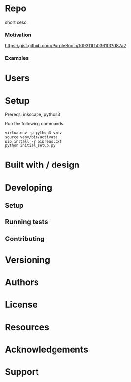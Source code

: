 # Repo
short desc. 
### Motivation
https://gist.github.com/PurpleBooth/109311bb0361f32d87a2

### Examples

# Users
# Setup
Prereqs: inkscape, python3

Run the following commands
```
virtualenv -p python3 venv
source venv/bin/activate
pip install -r pipreqs.txt
python initial_setup.py
```


# Built with / design

# Developing
## Setup
## Running tests
## Contributing

# Versioning

# Authors

# License

# Resources

# Acknowledgements

# Support
